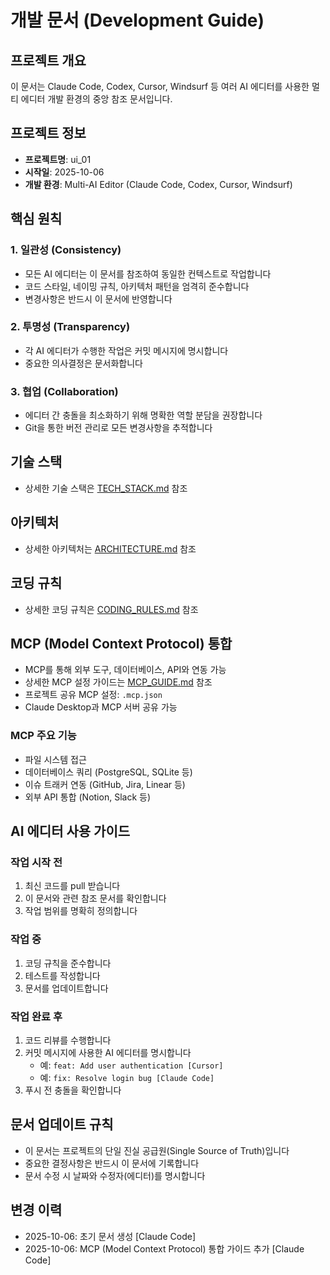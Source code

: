 # 개발 문서 (Development Guide)

## 프로젝트 개요
이 문서는 Claude Code, Codex, Cursor, Windsurf 등 여러 AI 에디터를 사용한 멀티 에디터 개발 환경의 중앙 참조 문서입니다.

## 프로젝트 정보
- **프로젝트명**: ui_01
- **시작일**: 2025-10-06
- **개발 환경**: Multi-AI Editor (Claude Code, Codex, Cursor, Windsurf)

## 핵심 원칙

### 1. 일관성 (Consistency)
- 모든 AI 에디터는 이 문서를 참조하여 동일한 컨텍스트로 작업합니다
- 코드 스타일, 네이밍 규칙, 아키텍처 패턴을 엄격히 준수합니다
- 변경사항은 반드시 이 문서에 반영합니다

### 2. 투명성 (Transparency)
- 각 AI 에디터가 수행한 작업은 커밋 메시지에 명시합니다
- 중요한 의사결정은 문서화합니다

### 3. 협업 (Collaboration)
- 에디터 간 충돌을 최소화하기 위해 명확한 역할 분담을 권장합니다
- Git을 통한 버전 관리로 모든 변경사항을 추적합니다

## 기술 스택
- 상세한 기술 스택은 [TECH_STACK.md](.ai/TECH_STACK.md) 참조

## 아키텍처
- 상세한 아키텍처는 [ARCHITECTURE.md](.ai/ARCHITECTURE.md) 참조

## 코딩 규칙
- 상세한 코딩 규칙은 [CODING_RULES.md](.ai/CODING_RULES.md) 참조

## MCP (Model Context Protocol) 통합
- MCP를 통해 외부 도구, 데이터베이스, API와 연동 가능
- 상세한 MCP 설정 가이드는 [MCP_GUIDE.md](.ai/MCP_GUIDE.md) 참조
- 프로젝트 공유 MCP 설정: `.mcp.json`
- Claude Desktop과 MCP 서버 공유 가능

### MCP 주요 기능
- 파일 시스템 접근
- 데이터베이스 쿼리 (PostgreSQL, SQLite 등)
- 이슈 트래커 연동 (GitHub, Jira, Linear 등)
- 외부 API 통합 (Notion, Slack 등)

## AI 에디터 사용 가이드

### 작업 시작 전
1. 최신 코드를 pull 받습니다
2. 이 문서와 관련 참조 문서를 확인합니다
3. 작업 범위를 명확히 정의합니다

### 작업 중
1. 코딩 규칙을 준수합니다
2. 테스트를 작성합니다
3. 문서를 업데이트합니다

### 작업 완료 후
1. 코드 리뷰를 수행합니다
2. 커밋 메시지에 사용한 AI 에디터를 명시합니다
   - 예: `feat: Add user authentication [Cursor]`
   - 예: `fix: Resolve login bug [Claude Code]`
3. 푸시 전 충돌을 확인합니다

## 문서 업데이트 규칙
- 이 문서는 프로젝트의 단일 진실 공급원(Single Source of Truth)입니다
- 중요한 결정사항은 반드시 이 문서에 기록합니다
- 문서 수정 시 날짜와 수정자(에디터)를 명시합니다

## 변경 이력
- 2025-10-06: 초기 문서 생성 [Claude Code]
- 2025-10-06: MCP (Model Context Protocol) 통합 가이드 추가 [Claude Code]
